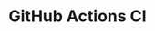 # GitHub Actions CI































































































































































































































































































































































































































































































































































































































































































































































































































